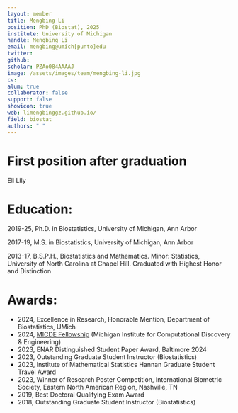 ```yaml
---
layout: member
title: Mengbing Li
position: PhD (Biostat), 2025
institute: University of Michigan
handle: Mengbing Li
email: mengbing@umich[punto]edu
twitter: 
github: 
scholar: PZAo084AAAAJ
image: /assets/images/team/mengbing-li.jpg
cv: 
alum: true
collaborator: false         
support: false
showicon: true                           
web: limengbinggz.github.io/
field: biostat
authors: " "
---
```



# First position after graduation 

Eli Lily

# Education:

2019-25, Ph.D. in Biostatistics, University of Michigan, Ann Arbor

2017-19, M.S. in Biostatistics, University of Michigan, Ann Arbor

2013-17, B.S.P.H., Biostatistics and Mathematics. Minor: Statistics, University of North Carolina at Chapel Hill. Graduated with Highest Honor and Distinction


# Awards:

* 2024, Excellence in Research, Honorable Mention, Department of Biostatistics, UMich
* 2024, [MICDE Fellowship](https://micde.umich.edu/academic-programs/fellowships/) (Michigan Institute for Computational Discovery & Engineering)
* 2023, ENAR Distinguished Student Paper Award, Baltimore 2024
* 2023, Outstanding Graduate Student Instructor (Biostatistics)
* 2023, Institute of Mathematical Statistics Hannan Graduate Student Travel Award
* 2023, Winner of Research Poster Competition, International Biometric Society, Eastern North American Region, Nashville, TN
* 2019, Best Doctoral Qualifying Exam Award
* 2018, Outstanding Graduate Student Instructor (Biostatistics)

